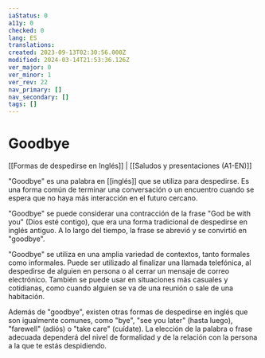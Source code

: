 ```yaml
---
iaStatus: 0
a11y: 0
checked: 0
lang: ES
translations: 
created: 2023-09-13T02:30:56.000Z
modified: 2024-03-14T21:53:36.126Z
ver_major: 0
ver_minor: 1
ver_rev: 22
nav_primary: []
nav_secondary: []
tags: []
---
```

# Goodbye

[[Formas de despedirse en Inglés]] | [[Saludos y presentaciones (A1-EN)]]

"Goodbye" es una palabra en [[inglés]] que se utiliza para despedirse. Es una forma común de terminar una conversación o un encuentro cuando se espera que no haya más interacción en el futuro cercano.

"Goodbye" se puede considerar una contracción de la frase "God be with you" (Dios esté contigo), que era una forma tradicional de despedirse en inglés antiguo. A lo largo del tiempo, la frase se abrevió y se convirtió en "goodbye".

"Goodbye" se utiliza en una amplia variedad de contextos, tanto formales como informales. Puede ser utilizado al finalizar una llamada telefónica, al despedirse de alguien en persona o al cerrar un mensaje de correo electrónico. También se puede usar en situaciones más casuales y cotidianas, como cuando alguien se va de una reunión o sale de una habitación.

Además de "goodbye", existen otras formas de despedirse en inglés que son igualmente comunes, como "bye", "see you later" (hasta luego), "farewell" (adiós) o "take care" (cuídate). La elección de la palabra o frase adecuada dependerá del nivel de formalidad y de la relación con la persona a la que te estás despidiendo.